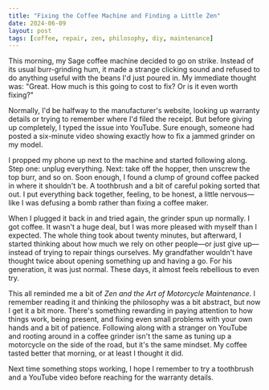 ```yaml
---
title: "Fixing the Coffee Machine and Finding a Little Zen"
date: 2024-06-09
layout: post
tags: [coffee, repair, zen, philosophy, diy, maintenance]
---
```


This morning, my Sage coffee machine decided to go on strike. Instead of its usual burr-grinding hum, it made a strange clicking sound and refused to do anything useful with the beans I'd just poured in. My immediate thought was: "Great. How much is this going to cost to fix? Or is it even worth fixing?"

Normally, I'd be halfway to the manufacturer's website, looking up warranty details or trying to remember where I'd filed the receipt. But before giving up completely, I typed the issue into YouTube. Sure enough, someone had posted a six-minute video showing exactly how to fix a jammed grinder on my model.

I propped my phone up next to the machine and started following along. Step one: unplug everything. Next: take off the hopper, then unscrew the top burr, and so on. Soon enough, I found a clump of ground coffee packed in where it shouldn't be. A toothbrush and a bit of careful poking sorted that out. I put everything back together, feeling, to be honest, a little nervous—like I was defusing a bomb rather than fixing a coffee maker.

When I plugged it back in and tried again, the grinder spun up normally. I got coffee. It wasn't a huge deal, but I was more pleased with myself than I expected. The whole thing took about twenty minutes, but afterward, I started thinking about how much we rely on other people—or just give up—instead of trying to repair things ourselves. My grandfather wouldn't have thought twice about opening something up and having a go. For his generation, it was just normal. These days, it almost feels rebellious to even try.

This all reminded me a bit of *Zen and the Art of Motorcycle Maintenance*. I remember reading it and thinking the philosophy was a bit abstract, but now I get it a bit more. There's something rewarding in paying attention to how things work, being present, and fixing even small problems with your own hands and a bit of patience. Following along with a stranger on YouTube and rooting around in a coffee grinder isn't the same as tuning up a motorcycle on the side of the road, but it's the same mindset. My coffee tasted better that morning, or at least I thought it did.

Next time something stops working, I hope I remember to try a toothbrush and a YouTube video before reaching for the warranty details.